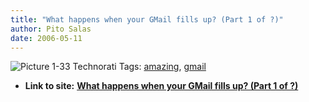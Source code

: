 ```yaml
---
title: "What happens when your GMail fills up? (Part 1 of ?)"
author: Pito Salas
date: 2006-05-11
---
```


![Picture
1-33](https://i0.wp.com/s3.media.squarespace.com/production/1075723/12829350/weblogs/images/Picture%25201-33.png?resize=327%2C45)
Technorati Tags: [amazing](<http://www.technorati.com/tag/amazing>),
[gmail](<http://www.technorati.com/tag/gmail>)


* **Link to site:** **[What happens when your GMail fills up? (Part 1 of ?)](None)**

